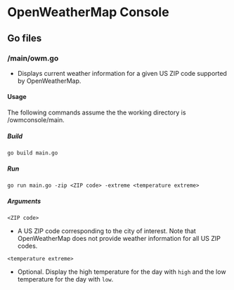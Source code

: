 # OpenWeatherMap Console 
## Go files 
### /main/owm.go
* Displays current weather information for a given US ZIP code supported by OpenWeatherMap.
#### Usage 
The following commands assume the the working directory is /owmconsole/main.
##### Build
````
go build main.go
````
##### Run
````
go run main.go -zip <ZIP code> -extreme <temperature extreme>
````
##### Arguments
````
<ZIP code>
````
* A US ZIP code corresponding to the city of interest. Note that OpenWeatherMap does not provide weather information for all US ZIP codes. 
````
<temperature extreme>
````
* Optional. Display the high temperature for the day with ````high```` and the low temperature for the day with ````low````. 

